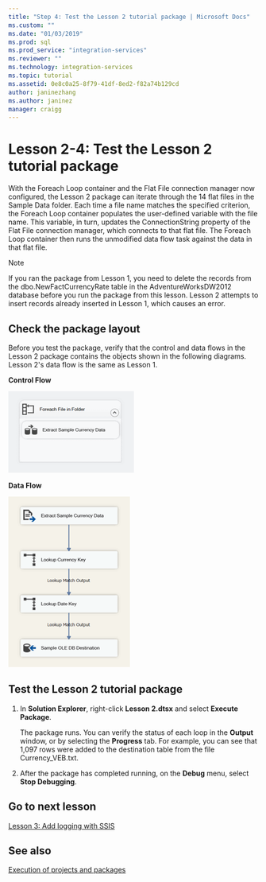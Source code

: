 ```yaml
---
title: "Step 4: Test the Lesson 2 tutorial package | Microsoft Docs"
ms.custom: ""
ms.date: "01/03/2019"
ms.prod: sql
ms.prod_service: "integration-services"
ms.reviewer: ""
ms.technology: integration-services
ms.topic: tutorial
ms.assetid: 0e8c0a25-8f79-41df-8ed2-f82a74b129cd
author: janinezhang
ms.author: janinez
manager: craigg
---
```

# Lesson 2-4: Test the Lesson 2 tutorial package

With the Foreach Loop container and the Flat File connection manager now configured, the Lesson 2 package can iterate through the 14 flat files in the Sample Data folder. Each time a file name matches the specified criterion, the Foreach Loop container populates the user-defined variable with the file name. This variable, in turn, updates the ConnectionString property of the Flat File connection manager, which connects to that flat file. The Foreach Loop container then runs the unmodified data flow task against the data in that flat file.  
  
> [!NOTE]  
> If you ran the package from Lesson 1, you need to delete the records from the dbo.NewFactCurrencyRate table in the AdventureWorksDW2012 database before you run the package from this lesson. Lesson 2 attempts to insert records already inserted in Lesson 1, which causes an error.  
  
## Check the package layout  
Before you test the package, verify that the control and data flows in the Lesson 2 package contains the objects shown in the following diagrams. Lesson 2's data flow is the same as Lesson 1.  
  
**Control Flow**  
  
![Control flow in package](../integration-services/media/task4lesson2control.gif "Control flow in package")  
  
**Data Flow**  
  
![Data flow in package](../integration-services/media/task9lesson1data.gif "Data flow in package")  
  
## Test the Lesson 2 tutorial package  
  
1.  In **Solution Explorer**, right-click **Lesson 2.dtsx** and select **Execute Package**.  
  
    The package runs. You can verify the status of each loop in the **Output** window, or by selecting the **Progress** tab. For example, you can see that 1,097 rows were added to the destination table from the file Currency_VEB.txt.  
  
2.  After the package has completed running, on the **Debug** menu, select **Stop Debugging**.  
  
## Go to next lesson  
[Lesson 3: Add logging with SSIS](../integration-services/lesson-3-add-logging-with-ssis.md)  
  
## See also  
[Execution of projects and packages](../integration-services/packages/deploy-integration-services-ssis-projects-and-packages.md)  
  
  
  

